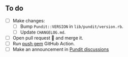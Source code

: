 ## To do

- [ ] Make changes:
  - [ ] Bump `Pundit::VERSION` in `lib/pundit/version.rb`.
  - [ ] Update `CHANGELOG.md`.
- [ ] Open pull request 🚀 and merge it.
- [ ] Run [push gem](https://github.com/varvet/pundit/actions/workflows/push_gem.yml) GitHub Action.
- [ ] Make an announcement in [Pundit discussions](https://github.com/varvet/pundit/discussions/categories/announcements)